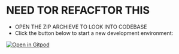 # NEED TOR REFACFTOR THIS 
- OPEN THE ZIP ARCHIEVE TO LOOK INTO CODEBASE
- Click the button below to start a new development environment:

[![Open in Gitpod](https://gitpod.io/button/open-in-gitpod.svg)](https://gitpod.io/#https://github.com/gitpod-io/template-flutter)
